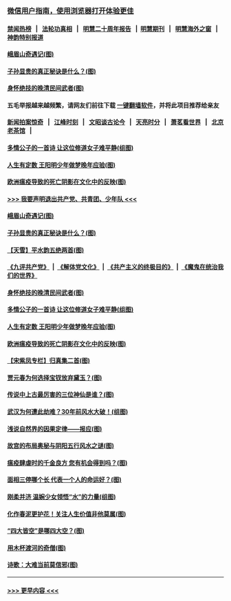 ### [微信用户指南，使用浏览器打开体验更佳](https://github.com/gfw-breaker/banned-news1/blob/master/indexes/wechat-guide.md?t=0)
#### [禁闻热榜](热点新闻.md?t=0)  &nbsp;&nbsp;|&nbsp;&nbsp; [法轮功真相](https://github.com/gfw-breaker/truth/blob/master/README.md?t=0) &nbsp;&nbsp;|&nbsp;&nbsp; [明慧二十周年报告](https://github.com/gfw-breaker/mh-reports/blob/master/README.md?t=0) &nbsp;&nbsp;|&nbsp;&nbsp;[明慧期刊](https://github.com/gfw-breaker/mh-qikan) &nbsp;&nbsp;|&nbsp;&nbsp; [明慧海外之窗](https://github.com/gfw-breaker/mh-news/blob/master/README.md?t=0) &nbsp;&nbsp;|&nbsp;&nbsp; [神韵特别报道](https://github.com/gfw-breaker/mh-news/blob/master/shenyun.md?t=0)
#### [峨眉山奇遇记(图)](../pages/p7/921442.md?t=02041833) 
#### [子孙显贵的真正秘诀是什么？(图)](../pages/p7/921334.md?t=02041833) 
#### [身怀绝技的晚清民间武者(图)](../pages/p7/921488.md?t=02041833) 
#### 五毛举报越来越频繁，请网友们前往下载 [一键翻墙软件](https://github.com/gfw-breaker/ssr-accounts)，并将此项目推荐给亲友
#### [新闻拍案惊奇](https://github.com/gfw-breaker/banned-news1/blob/master/pages/link4.md) &nbsp;&nbsp;|&nbsp;&nbsp; [江峰时刻](https://github.com/gfw-breaker/banned-news1/blob/master/pages/link4.md) &nbsp;&nbsp;|&nbsp;&nbsp; [文昭谈古论今](https://github.com/gfw-breaker/banned-news1/blob/master/pages/link4.md) &nbsp;&nbsp;|&nbsp;&nbsp; [天亮时分](https://github.com/gfw-breaker/banned-news1/blob/master/pages/link4.md) &nbsp;&nbsp;|&nbsp;&nbsp; [萧茗看世界](https://github.com/gfw-breaker/banned-news1/blob/master/pages/link4.md) &nbsp;&nbsp;|&nbsp;&nbsp; [北京老茶馆](https://github.com/gfw-breaker/banned-news1/blob/master/pages/link4.md) &nbsp;&nbsp;|&nbsp;&nbsp; 
#### [多情公子的一首诗 让这位修道女子难平静(组图)](../pages/p7/886851.md?t=02041833) 
#### [人生有定数 王阳明少年做梦晚年应验(图)](../pages/p7/921608.md?t=02041833) 
#### [欧洲瘟疫导致的死亡阴影在文化中的反映(图)](../pages/p7/921313.md?t=02041833) 
#### [>>> 我要声明退出共产党、共青团、少年队 <<<](https://github.com/begood0513/goodnews/blob/master/quit/letter.md) 
#### [峨眉山奇遇记(图)](../pages/p7/921442.md?t=02041833) 
#### [子孙显贵的真正秘诀是什么？(图)](../pages/p7/921334.md?t=02041833) 
#### [【天雪】平水韵五绝两首(图)](../pages/p7/921604.md?t=02041833) 
#### [《九评共产党》](https://github.com/begood0513/9ping.md/blob/master/README.md) &nbsp;|&nbsp; [《解体党文化》](../../../../jtdwh.md/blob/master/README.md)  &nbsp;|&nbsp; [《共产主义的终极目的》](../../../../gczydzjmd.md/blob/master/README.md) &nbsp;|&nbsp; [《魔鬼在统治我们的世界》](../../../../mgztzwmdsj.md/blob/master/README.md) 
#### [身怀绝技的晚清民间武者(图)](../pages/p7/921488.md?t=02041833) 
#### [多情公子的一首诗 让这位修道女子难平静(组图)](../pages/p7/886851.md?t=02041833) 
#### [人生有定数 王阳明少年做梦晚年应验(图)](../pages/p7/921608.md?t=02041833) 
#### [欧洲瘟疫导致的死亡阴影在文化中的反映(图)](../pages/p7/921313.md?t=02041833) 
#### [【宋紫凤专栏】归真集二首(图)](../pages/p7/921582.md?t=02041833) 
#### [贾元春为何选择宝钗放弃黛玉？(图)](../pages/p7/921330.md?t=02041833) 
#### [传说中上古最厉害的三位神仙是谁？(图)](../pages/p7/921337.md?t=02041833) 
#### [武汉为何遭此劫难？30年前风水大破！(组图)](../pages/p7/921355.md?t=02041833) 
#### [浅说自然界的因果定律——报应(图)](../pages/p7/921325.md?t=02041833) 
#### [故宫的布局奥秘与阴阳五行风水之谜(图)](../pages/p7/921340.md?t=02041833) 
#### [瘟疫肆虐时的千金良方 您有机会得到吗？(图)](../pages/p7/921293.md?t=02041833) 
#### [面相三停哪个长 代表一个人的命运好？(图)](../pages/p7/892043.md?t=02041833) 
#### [刚柔并济 温婉少女领悟“水”的力量(组图)](../pages/p7/921088.md?t=02041833) 
#### [化作春泥更护花！关注人生价值非他莫属(图)](../pages/p7/893296.md?t=02041833) 
#### [“四大皆空”是哪四大空？(图)](../pages/p7/920924.md?t=02041833) 
#### [用木杯渡河的奇僧(图)](../pages/p7/920976.md?t=02041833) 
#### [诗歌：大难当前莫信邪(图)](../pages/p7/920917.md?t=02041833) 

----
#### [ >>> 更早内容 <<< ](../indexes/p7-earlier.md)
